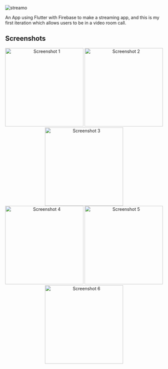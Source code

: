 ![streamo](https://socialify.git.ci/legistech/streamo/image?language=1&owner=1&name=1&stargazers=1&theme=Light)

An App using Flutter with Firebase to make a streaming app, and this is my first iteration which allows users to be in a video room call.

## Screenshots

<div align="center">
  <img src="https://github.com/legistech/Streamo/assets/91824833/c1fa141a-7f74-477d-b18d-286e855a01d6" width="250" alt="Screenshot 1">
  <img src="https://github.com/legistech/Streamo/assets/91824833/b0cfc59f-d561-4d8f-b936-04a5707457f3" width="250" alt="Screenshot 2">
  <img src="https://github.com/legistech/Streamo/assets/91824833/7eafabca-b9ca-4323-8803-62c2cf8b8f6b" width="250" alt="Screenshot 3">
</div>

<div align="center">
  <img src="https://github.com/legistech/Streamo/assets/91824833/b84901cd-30b2-4041-b8da-d19a7d08729d" width="250" alt="Screenshot 4">
  <img src="https://github.com/legistech/Streamo/assets/91824833/9f230f7f-48e7-4e55-bd0d-9c694e75761c" width="250" alt="Screenshot 5">
  <img src="https://github.com/legistech/Streamo/assets/91824833/e5602408-2b28-425a-abba-d7b711c72e78" width="250" alt="Screenshot 6">
</div>
